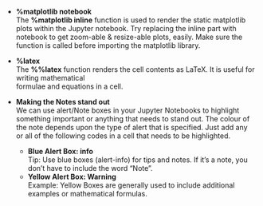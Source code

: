 -  __%matplotlib notebook__  
   The __%matplotlib inline__ function is used to render the static matplotlib plots within the Jupyter notebook. 
   Try replacing the inline part with notebook to get zoom-able & resize-able plots, easily. 
   Make sure the function is called before importing the matplotlib library.
   
-  __%latex__  
   The __%%latex__ function renders the cell contents as LaTeX. It is useful for writing mathematical  
   formulae and equations in a cell.  
   
-  __Making the Notes stand out__  
We can use alert/Note boxes in your Jupyter Notebooks to highlight something important or anything that needs to stand out. The colour of the note depends upon the type of alert that is specified. Just add any or all of the following codes in a cell that needs to be highlighted.   
   - __Blue Alert Box: info__  
     <div class="alert alert-block alert-info"
     <b>Tip:</b> Use blue boxes (alert-info) for tips and notes. 
     If it’s a note, you don’t have to include the word “Note”.
     </div
   -  __Yellow Alert Box: Warning__
      <div class="alert alert-block alert-warning"
      <b>Example:</b> Yellow Boxes are generally used to include additional examples or mathematical formulas.
      </div
  
  

